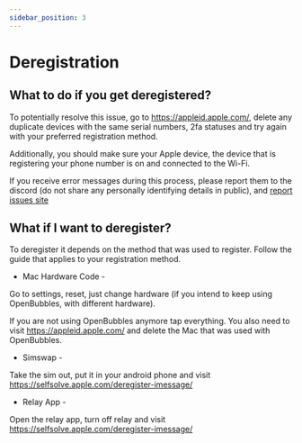 ```yaml
---
sidebar_position: 3
---
```

# Deregistration


## What to do if you get deregistered?

To potentially resolve this issue, go to https://appleid.apple.com/, delete any duplicate devices with the same serial numbers, 2fa statuses and try again with your preferred registration method.

Additionally, you should make sure your Apple device, the device that is registering your phone number is on and connected to the Wi-Fi.

If you receive error messages during this process, please report them to the discord (do not share any personally identifying details in public), and [report issues site](https://github.com/TaeHagen/bluebubbles-app/issues)

## What if I want to deregister?

To deregister it depends on the method that was used to register. Follow the guide that applies to your registration method.

* Mac Hardware Code - 

Go to settings, reset, just change hardware (if you intend to keep using OpenBubbles, with different hardware).

If you are not using OpenBubbles anymore tap everything. 
You also need to visit https://appleid.apple.com/ and delete the Mac that was used with OpenBubbles. 

* Simswap - 

Take the sim out, put it in your android phone and visit https://selfsolve.apple.com/deregister-imessage/

* Relay App - 

Open the relay app, turn off relay and visit https://selfsolve.apple.com/deregister-imessage/



